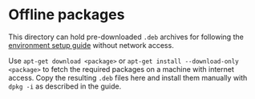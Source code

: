 # Offline packages

This directory can hold pre-downloaded `.deb` archives for following the
[environment setup guide](../docs/setup.md) without network access.

Use `apt-get download <package>` or `apt-get install --download-only <package>`
to fetch the required packages on a machine with internet access.
Copy the resulting `.deb` files here and install them manually with
`dpkg -i` as described in the guide.
